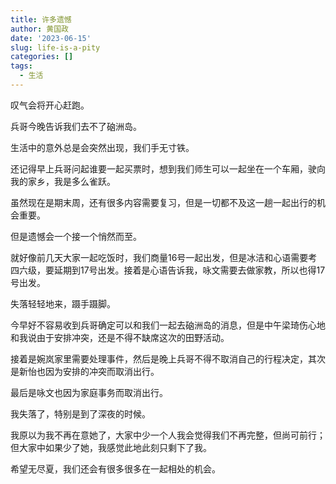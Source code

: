 ```yaml
---
title: 许多遗憾
author: 黄国政
date: '2023-06-15'
slug: life-is-a-pity
categories: []
tags:
  - 生活
---
```


叹气会将开心赶跑。

<!--more-->

兵哥今晚告诉我们去不了硇洲岛。

生活中的意外总是会突然出现，我们手无寸铁。

还记得早上兵哥问起谁要一起买票时，想到我们师生可以一起坐在一个车厢，驶向我的家乡，我是多么雀跃。

虽然现在是期末周，还有很多内容需要复习，但是一切都不及这一趟一起出行的机会重要。

但是遗憾会一个接一个悄然而至。

就好像前几天大家一起吃饭时，我们商量16号一起出发，但是冰洁和心语需要考四六级，要延期到17号出发。接着是心语告诉我，咏文需要去做家教，所以也得17号出发。

失落轻轻地来，蹑手蹑脚。

今早好不容易收到兵哥确定可以和我们一起去硇洲岛的消息，但是中午梁琦伤心地和我说由于安排冲突，还是不得不缺席这次的田野活动。

接着是婉岚家里需要处理事件，然后是晚上兵哥不得不取消自己的行程决定，其次是新怡也因为安排的冲突而取消出行。

最后是咏文也因为家庭事务而取消出行。

我失落了，特别是到了深夜的时候。

我原以为我不再在意她了，大家中少一个人我会觉得我们不再完整，但尚可前行；但大家中如果少了她，我感觉此地此刻只剩下了我。

希望无尽夏，我们还会有很多很多在一起相处的机会。